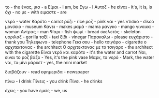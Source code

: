 το - the
ένας, μια - a
Είμαι - I am, be
Εγω - I
Αυτοζ - he
είναι - it's, it is, is
όχι - no
με - with
ειμαστε - are

νερό - water
Καρότο - carrot
ρύζι - rice
ροζ - pink
ναι - yes
ντισκο - disco
μονσειο - museum
Κανει - makes
μαμά - mama
μανγκο - mango
γιναικα - woman
Αντρας - man
Ψαρι - fish
ψωμί - bread
σκελετός - skeleton
υοριλαζ - gorilla
ταξί - taxi
ξίδι - vinegar
Παρακαλω - please
ευχάριστο - thank you
Τηλεφωνο - telephone
Γεια σου - hello
τσιγάρο - cigarette
ο αρχιτεκτονας - the architect
Ο αρχιτεκτονας με το τσιγαρο - the architect with the cigarette
Είναι νερό και καρότο - it's the water and carrot
Ναι, είναι το ροζ βάζο - Yes, it's the pink vase
Μαρκ, το νερό -  Mark, the water
ναι, το μίνι μάρκετ - yes, the mini market

διαβάζουν - read
εφημεριδα - newspaper

πίνω - I drink
Πίνεις - you drink 
Πίνει - he drinks 

έχεις - you have
εμείς - we, us
